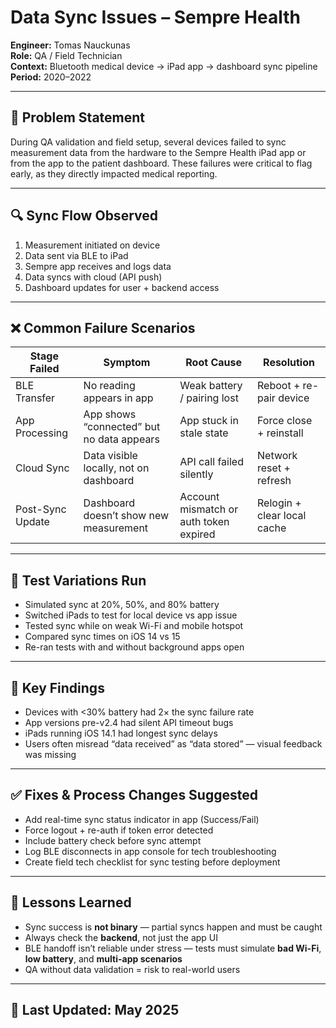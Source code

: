 # Data Sync Issues – Sempre Health  
**Engineer:** Tomas Nauckunas  
**Role:** QA / Field Technician  
**Context:** Bluetooth medical device → iPad app → dashboard sync pipeline  
**Period:** 2020–2022

---

## 🧩 Problem Statement

During QA validation and field setup, several devices failed to sync measurement data from the hardware to the Sempre Health iPad app or from the app to the patient dashboard. These failures were critical to flag early, as they directly impacted medical reporting.

---

## 🔍 Sync Flow Observed

1. Measurement initiated on device  
2. Data sent via BLE to iPad  
3. Sempre app receives and logs data  
4. Data syncs with cloud (API push)  
5. Dashboard updates for user + backend access

---

## ❌ Common Failure Scenarios

| Stage Failed | Symptom | Root Cause | Resolution |
|--------------|---------|-------------|------------|
| BLE Transfer | No reading appears in app | Weak battery / pairing lost | Reboot + re-pair device |
| App Processing | App shows “connected” but no data appears | App stuck in stale state | Force close + reinstall |
| Cloud Sync | Data visible locally, not on dashboard | API call failed silently | Network reset + refresh |
| Post-Sync Update | Dashboard doesn’t show new measurement | Account mismatch or auth token expired | Relogin + clear local cache |

---

## 🧪 Test Variations Run

- Simulated sync at 20%, 50%, and 80% battery  
- Switched iPads to test for local device vs app issue  
- Tested sync while on weak Wi-Fi and mobile hotspot  
- Compared sync times on iOS 14 vs 15  
- Re-ran tests with and without background apps open

---

## 📌 Key Findings

- Devices with <30% battery had 2× the sync failure rate  
- App versions pre-v2.4 had silent API timeout bugs  
- iPads running iOS 14.1 had longest sync delays  
- Users often misread “data received” as “data stored” — visual feedback was missing

---

## ✅ Fixes & Process Changes Suggested

- Add real-time sync status indicator in app (Success/Fail)  
- Force logout + re-auth if token error detected  
- Include battery check before sync attempt  
- Log BLE disconnects in app console for tech troubleshooting  
- Create field tech checklist for sync testing before deployment

---

## 🧠 Lessons Learned

- Sync success is **not binary** — partial syncs happen and must be caught  
- Always check the **backend**, not just the app UI  
- BLE handoff isn’t reliable under stress — tests must simulate **bad Wi-Fi**, **low battery**, and **multi-app scenarios**  
- QA without data validation = risk to real-world users

---

## 📅 Last Updated: May 2025

